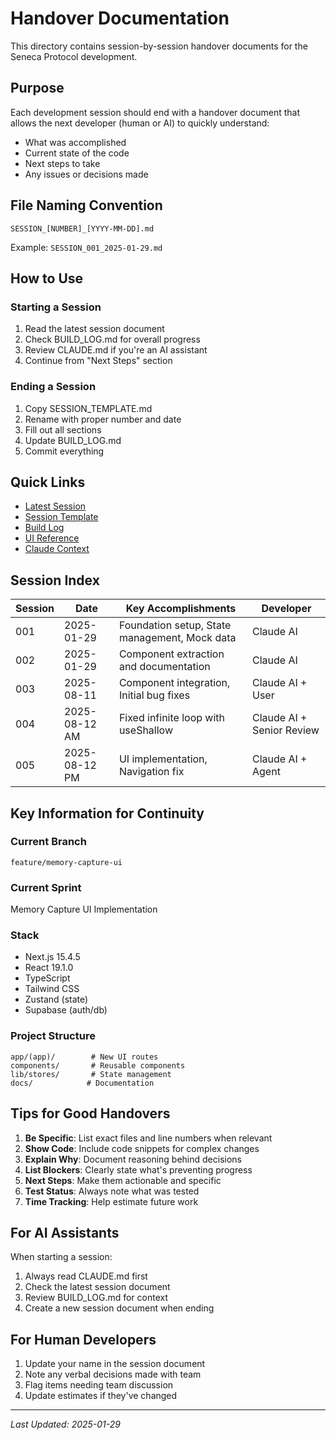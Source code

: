 # Handover Documentation

This directory contains session-by-session handover documents for the Seneca Protocol development.

## Purpose

Each development session should end with a handover document that allows the next developer (human or AI) to quickly understand:
- What was accomplished
- Current state of the code
- Next steps to take
- Any issues or decisions made

## File Naming Convention

```
SESSION_[NUMBER]_[YYYY-MM-DD].md
```

Example: `SESSION_001_2025-01-29.md`

## How to Use

### Starting a Session
1. Read the latest session document
2. Check BUILD_LOG.md for overall progress
3. Review CLAUDE.md if you're an AI assistant
4. Continue from "Next Steps" section

### Ending a Session
1. Copy SESSION_TEMPLATE.md
2. Rename with proper number and date
3. Fill out all sections
4. Update BUILD_LOG.md
5. Commit everything

## Quick Links

- [Latest Session](SESSION_005_2025-08-12.md)
- [Session Template](SESSION_TEMPLATE.md)
- [Build Log](../BUILD_LOG.md)
- [UI Reference](../UI_REFERENCE.md)
- [Claude Context](../CLAUDE.md)

## Session Index

| Session | Date | Key Accomplishments | Developer |
|---------|------|-------------------|-----------|
| 001 | 2025-01-29 | Foundation setup, State management, Mock data | Claude AI |
| 002 | 2025-01-29 | Component extraction and documentation | Claude AI |
| 003 | 2025-08-11 | Component integration, Initial bug fixes | Claude AI + User |
| 004 | 2025-08-12 AM | Fixed infinite loop with useShallow | Claude AI + Senior Review |
| 005 | 2025-08-12 PM | UI implementation, Navigation fix | Claude AI + Agent |

## Key Information for Continuity

### Current Branch
`feature/memory-capture-ui`

### Current Sprint
Memory Capture UI Implementation

### Stack
- Next.js 15.4.5
- React 19.1.0
- TypeScript
- Tailwind CSS
- Zustand (state)
- Supabase (auth/db)

### Project Structure
```
app/(app)/        # New UI routes
components/       # Reusable components
lib/stores/       # State management
docs/            # Documentation
```

## Tips for Good Handovers

1. **Be Specific**: List exact files and line numbers when relevant
2. **Show Code**: Include code snippets for complex changes
3. **Explain Why**: Document reasoning behind decisions
4. **List Blockers**: Clearly state what's preventing progress
5. **Next Steps**: Make them actionable and specific
6. **Test Status**: Always note what was tested
7. **Time Tracking**: Help estimate future work

## For AI Assistants

When starting a session:
1. Always read CLAUDE.md first
2. Check the latest session document
3. Review BUILD_LOG.md for context
4. Create a new session document when ending

## For Human Developers

1. Update your name in the session document
2. Note any verbal decisions made with team
3. Flag items needing team discussion
4. Update estimates if they've changed

---

*Last Updated: 2025-01-29*